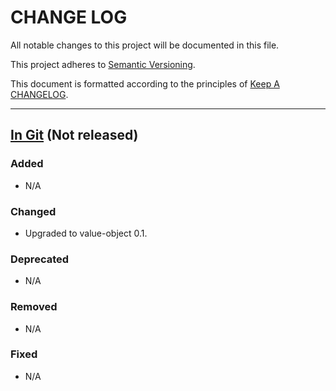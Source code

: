 # CHANGE LOG

All notable changes to this project will be documented in this file.

This project adheres to [Semantic Versioning](http://semver.org).

This document is formatted according to the principles of [Keep A CHANGELOG](http://keepachangelog.com).

----
## [In Git](https://github.com/cucumber-ltd/plutonium/compare/v0.1.0...master) (Not released)

### Added

* N/A

### Changed

* Upgraded to value-object 0.1.

### Deprecated

* N/A

### Removed

* N/A

### Fixed

* N/A

